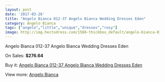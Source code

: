 ```yaml
---
layout: post
date: '2017-03-26'
title: "Angelo Bianca 012-37 Angelo Bianca Wedding Dresses Eden"
category: Angelo Bianca
tags: ["angelo","little","unique","dresses","rosy"]
image: http://img.hectodress.com/1588-thickbox_default/angelo-bianca-012-37-angelo-bianca-wedding-dresses-eden.jpg
---
```

Angelo Bianca 012-37 Angelo Bianca Wedding Dresses Eden

On Sales: **$276.64**
<a href="https://www.hectodress.com/angelo-bianca/963-angelo-bianca-012-37-angelo-bianca-wedding-dresses-eden.html"><amp-img layout="responsive" width="600" height="600" src="//img.hectodress.com/1588-thickbox_default/angelo-bianca-012-37-angelo-bianca-wedding-dresses-eden.jpg" alt="Angelo Bianca 012-37 Angelo Bianca Wedding Dresses Eden 0" /></a>

Buy it: [Angelo Bianca 012-37 Angelo Bianca Wedding Dresses Eden](https://www.hectodress.com/angelo-bianca/963-angelo-bianca-012-37-angelo-bianca-wedding-dresses-eden.html "Angelo Bianca 012-37 Angelo Bianca Wedding Dresses Eden")

View more: [Angelo Bianca](https://www.hectodress.com/14-angelo-bianca "Angelo Bianca")